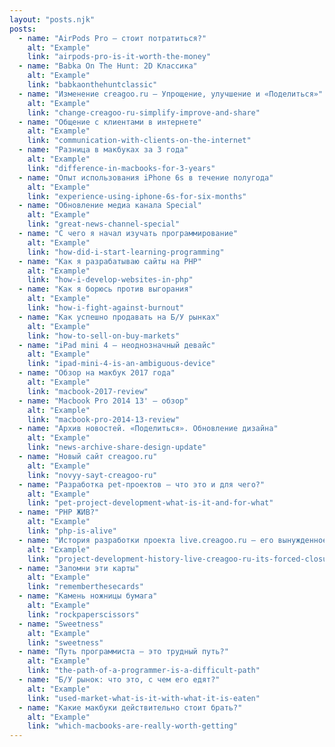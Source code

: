 ```yaml
---
layout: "posts.njk"
posts:
  - name: "AirPods Pro — стоит потратиться?"
    alt: "Example"
    link: "airpods-pro-is-it-worth-the-money"
  - name: "Babka On The Hunt: 2D Классика"
    alt: "Example"
    link: "babkaonthehuntclassic"
  - name: "Изменение creagoo.ru — Упрощение, улучшение и «Поделиться»"
    alt: "Example"
    link: "change-creagoo-ru-simplify-improve-and-share"
  - name: "Общение с клиентами в интернете"
    alt: "Example"
    link: "communication-with-clients-on-the-internet"
  - name: "Разница в макбуках за 3 года"
    alt: "Example"
    link: "difference-in-macbooks-for-3-years"
  - name: "Опыт использования iPhone 6s в течение полугода"
    alt: "Example"
    link: "experience-using-iphone-6s-for-six-months"
  - name: "Обновление медиа канала Special"
    alt: "Example"
    link: "great-news-channel-special"
  - name: "С чего я начал изучать программирование"
    alt: "Example"
    link: "how-did-i-start-learning-programming"
  - name: "Как я разрабатываю сайты на PHP"
    alt: "Example"
    link: "how-i-develop-websites-in-php"
  - name: "Как я борюсь против выгорания"
    alt: "Example"
    link: "how-i-fight-against-burnout"
  - name: "Как успешно продавать на Б/У рынках"
    alt: "Example"
    link: "how-to-sell-on-buy-markets"
  - name: "iPad mini 4 — неоднозначный девайс"
    alt: "Example"
    link: "ipad-mini-4-is-an-ambiguous-device"
  - name: "Обзор на макбук 2017 года"
    alt: "Example"
    link: "macbook-2017-review"
  - name: "Macbook Pro 2014 13' — обзор"
    alt: "Example"
    link: "macbook-pro-2014-13-review"
  - name: "Архив новостей. «Поделиться». Обновление дизайна"
    alt: "Example"
    link: "news-archive-share-design-update"
  - name: "Новый сайт creagoo.ru"
    alt: "Example"
    link: "novyy-sayt-creagoo-ru"
  - name: "Разработка pet-проектов — что это и для чего?"
    alt: "Example"
    link: "pet-project-development-what-is-it-and-for-what"
  - name: "PHP ЖИВ?"
    alt: "Example"
    link: "php-is-alive"
  - name: "История разработки проекта live.creagoo.ru — его вынужденное закрытие"
    alt: "Example"
    link: "project-development-history-live-creagoo-ru-its-forced-closure"
  - name: "Запомни эти карты"
    alt: "Example"
    link: "rememberthesecards"
  - name: "Камень ножницы бумага"
    alt: "Example"
    link: "rockpaperscissors"
  - name: "Sweetness"
    alt: "Example"
    link: "sweetness"
  - name: "Путь программиста — это трудный путь?"
    alt: "Example"
    link: "the-path-of-a-programmer-is-a-difficult-path"
  - name: "Б/У рынок: что это, с чем его едят?"
    alt: "Example"
    link: "used-market-what-is-it-with-what-it-is-eaten"
  - name: "Какие макбуки действительно стоит брать?"
    alt: "Example"
    link: "which-macbooks-are-really-worth-getting"
---
```

